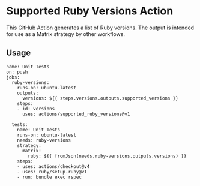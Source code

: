 # Supported Ruby Versions Action

This GitHub Action generates a list of Ruby versions. The output is intended for use as a Matrix strategy by other workflows.

## Usage

```
name: Unit Tests
on: push
jobs:
  ruby-versions:
    runs-on: ubuntu-latest
    outputs:
      versions: ${{ steps.versions.outputs.supported_versions }}
    steps:
    - id: versions
      uses: actions/supported_ruby_versions@v1

  tests:
    name: Unit Tests
    runs-on: ubuntu-latest
    needs: ruby-versions
    strategy:
      matrix:
        ruby: ${{ fromJson(needs.ruby-versions.outputs.versions) }}
    steps:
    - uses: actions/checkout@v4
    - uses: ruby/setup-ruby@v1
    - run: bundle exec rspec
```
